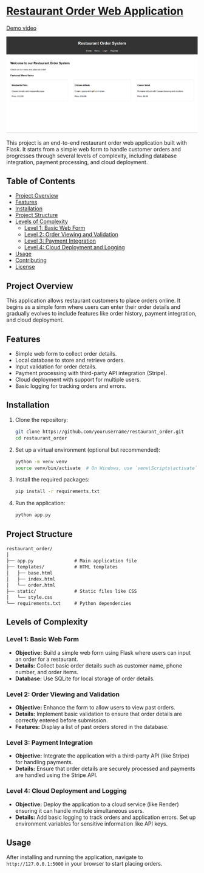 # [Restaurant Order Web Application](https://restaurant-order-0v7u.onrender.com/)
[Demo video](https://www.youtube.com/watch?v=H7Q8nC7VVXc)


![1](assets/1.png)

This project is an end-to-end restaurant order web application built with Flask. It starts from a simple web form to handle customer orders and progresses through several levels of complexity, including database integration, payment processing, and cloud deployment.

## Table of Contents

- [Project Overview](#project-overview)
- [Features](#features)
- [Installation](#installation)
- [Project Structure](#project-structure)
- [Levels of Complexity](#levels-of-complexity)
  - [Level 1: Basic Web Form](#level-1-basic-web-form)
  - [Level 2: Order Viewing and Validation](#level-2-order-viewing-and-validation)
  - [Level 3: Payment Integration](#level-3-payment-integration)
  - [Level 4: Cloud Deployment and Logging](#level-4-cloud-deployment-and-logging)
- [Usage](#usage)
- [Contributing](#contributing)
- [License](#license)

## Project Overview

This application allows restaurant customers to place orders online. It begins as a simple form where users can enter their order details and gradually evolves to include features like order history, payment integration, and cloud deployment.

## Features

- Simple web form to collect order details.
- Local database to store and retrieve orders.
- Input validation for order details.
- Payment processing with third-party API integration (Stripe).
- Cloud deployment with support for multiple users.
- Basic logging for tracking orders and errors.

## Installation

1. Clone the repository:
   ```bash
   git clone https://github.com/yourusername/restaurant_order.git
   cd restaurant_order
   ```

2. Set up a virtual environment (optional but recommended):
   ```bash
   python -m venv venv
   source venv/bin/activate  # On Windows, use `venv\Scripts\activate`
   ```

3. Install the required packages:
   ```bash
   pip install -r requirements.txt
   ```

4. Run the application:
   ```bash
   python app.py
   ```

## Project Structure

```plaintext
restaurant_order/
│
├── app.py               # Main application file
├── templates/           # HTML templates
│   ├── base.html
│   ├── index.html
│   └── order.html
├── static/              # Static files like CSS
│   └── style.css
└── requirements.txt     # Python dependencies
```

## Levels of Complexity

### Level 1: Basic Web Form

- **Objective:** Build a simple web form using Flask where users can input an order for a restaurant.
- **Details:** Collect basic order details such as customer name, phone number, and order items.
- **Database:** Use SQLite for local storage of order details.

### Level 2: Order Viewing and Validation

- **Objective:** Enhance the form to allow users to view past orders.
- **Details:** Implement basic validation to ensure that order details are correctly entered before submission.
- **Features:** Display a list of past orders stored in the database.

### Level 3: Payment Integration

- **Objective:** Integrate the application with a third-party API (like Stripe) for handling payments.
- **Details:** Ensure that order details are securely processed and payments are handled using the Stripe API.

### Level 4: Cloud Deployment and Logging

- **Objective:** Deploy the application to a cloud service (like Render) ensuring it can handle multiple simultaneous users.
- **Details:** Add basic logging to track orders and application errors. Set up environment variables for sensitive information like API keys.

## Usage

After installing and running the application, navigate to `http://127.0.0.1:5000` in your browser to start placing orders.
